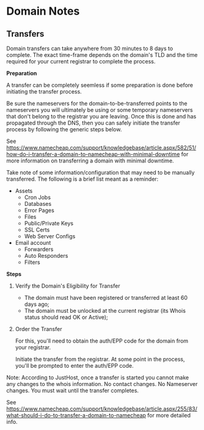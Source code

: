 # Domain Notes


## Transfers

Domain transfers can take anywhere from 30 minutes to 8 days to complete.  The
exact time-frame depends on the domain's TLD and the time required for your
current registrar to complete the process. 

**Preparation**

A transfer can be completely seemless if some preparation is done before
initiating the transfer process.

Be sure the nameservers for the domain-to-be-transferred points to the
nameservers you will ultimately be using or some temporary nameservers that
don't belong to the registrar you are leaving.  Once this is done and has
propagated through the DNS, then you can safely initiate the transfer process by
following the generic steps below.

See https://www.namecheap.com/support/knowledgebase/article.aspx/582/51/how-do-i-transfer-a-domain-to-namecheap-with-minimal-downtime
for more information on transferring a domain with minimal downtime.

Take note of some information/configuration that may need to be manually
transferred. The following is a brief list meant as a reminder:

- Assets
  + Cron Jobs
  + Databases
  + Error Pages
  + Files
  + Public/Private Keys
  + SSL Certs
  + Web Server Configs
- Email account
  + Forwarders
  + Auto Responders
  + Filters

**Steps**

1)  Verify the Domain's Eligibility for Transfer

    + The domain must have been registered or transferred at least 60 days ago;
    + The domain must be unlocked at the current registrar (its Whois status should
      read OK or Active);

2)  Order the Transfer

    For this, you'll need to obtain the auth/EPP code for the domain from your
    registrar.

    Initiate the transfer from the registrar.  At some point in the process, you'll
    be prompted to enter the auth/EPP code.

Note: According to JustHost, once a transfer is started you cannot make any
changes to the whois information.  No contact changes.  No Nameserver changes.
You must wait until the transfer completes.

See https://www.namecheap.com/support/knowledgebase/article.aspx/255/83/what-should-i-do-to-transfer-a-domain-to-namecheap
for more detailed info.
